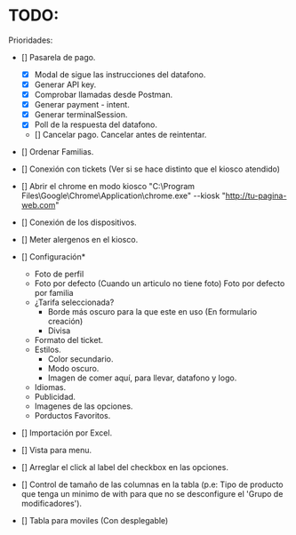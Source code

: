 # TODO:

Prioridades:
- [] Pasarela de pago.
    - [x] Modal de sigue las instrucciones del datafono.
    - [x] Generar API key.
    - [x] Comprobar llamadas desde Postman.
    - [x] Generar payment - intent.
    - [x] Generar terminalSession.
    - [x] Poll de la respuesta del datafono.
    - [] Cancelar pago. Cancelar antes de reintentar.
        
- [] Ordenar Familias.

- [] Conexión con tickets (Ver si se hace distinto que el kiosco atendido)
- [] Abrir el chrome en modo kiosco "C:\Program Files\Google\Chrome\Application\chrome.exe" --kiosk "http://tu-pagina-web.com"
- [] Conexión de los dispositivos.
- [] Meter alergenos en el kiosco.

- [] Configuración* 
    - Foto de perfil
    - Foto por defecto (Cuando un articulo no tiene foto) Foto por defecto por familia
    - ¿Tarifa seleccionada? 
        - Borde más oscuro para la que este en uso (En formulario creación)
        - Divisa
    - Formato del ticket.
    - Estilos.
        - Color secundario.
        - Modo oscuro.
        - Imagen de comer aquí, para llevar, datafono y logo.
    - Idiomas.
    - Publicidad.
    - Imagenes de las opciones.
    - Porductos Favoritos.

- [] Importación por Excel.
- [] Vista para menu.
- [] Arreglar el click al label del checkbox en las opciones.
- [] Control de tamaño de las columnas en la tabla (p.e: Tipo de producto que tenga un minimo de with para que no se desconfigure el 'Grupo de modificadores').
- [] Tabla para moviles (Con desplegable)
